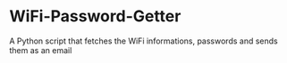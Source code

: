# WiFi-Password-Getter
A Python script that fetches the WiFi informations, passwords and sends them as an email
